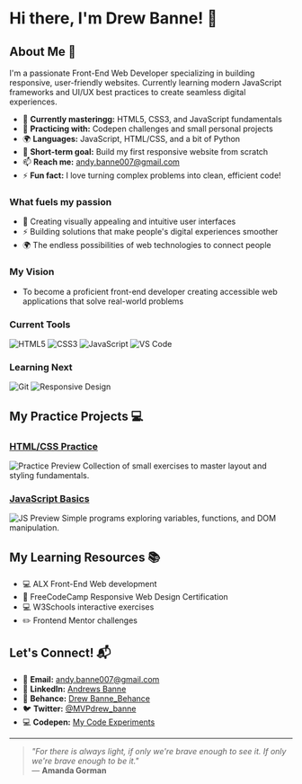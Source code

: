 # Hi there, I'm Drew Banne! 👋 

## About Me 🚀  
I'm a passionate Front-End Web Developer specializing in building responsive, user-friendly websites. Currently learning modern JavaScript frameworks and UI/UX best practices to create seamless digital experiences.

- 🌱 **Currently masteringg:** HTML5, CSS3, and JavaScript fundamentals
- 🔭 **Practicing with:** Codepen challenges and small personal projects
- 🌍 **Languages:** JavaScript, HTML/CSS, and a bit of Python
- 🎯 **Short-term goal:** Build my first responsive website from scratch
- 📫 **Reach me:** [andy.banne007@gmail.com](mailto:andy.banne007@gmail.com)
- ⚡ **Fun fact:** I love turning complex problems into clean, efficient code!

### What fuels my passion
- 🎨 Creating visually appealing and intuitive user interfaces
- ⚡ Building solutions that make people's digital experiences smoother
- 🌍 The endless possibilities of web technologies to connect people

### My Vision
- To become a proficient front-end developer creating accessible web applications that solve real-world problems

### Current Tools
![HTML5](https://img.shields.io/badge/HTML5-E34F26?style=for-the-badge&logo=html5&logoColor=white)
![CSS3](https://img.shields.io/badge/CSS3-1572B6?style=for-the-badge&logo=css3&logoColor=white)
![JavaScript](https://img.shields.io/badge/JavaScript-F7DF1E?style=for-the-badge&logo=javascript&logoColor=black)
![VS Code](https://img.shields.io/badge/VS_Code-007ACC?style=for-the-badge&logo=visual-studio-code&logoColor=white)

### Learning Next
![Git](https://img.shields.io/badge/Git-F05032?style=for-the-badge&logo=git&logoColor=white)
![Responsive Design](https://img.shields.io/badge/Responsive-Design-3d5a80?style=for-the-badge)

## My Practice Projects 💻  

### [HTML/CSS Practice](https://github.com/yourusername/html-css-practice)
![Practice Preview](https://via.placeholder.com/600x400/3d5a80/ffffff?text=HTML%2FCSS+Practice)
Collection of small exercises to master layout and styling fundamentals.

### [JavaScript Basics](https://github.com/yourusername/js-basics)
![JS Preview](https://via.placeholder.com/600x400/3d5a80/ffffff?text=JS+Basics)
Simple programs exploring variables, functions, and DOM manipulation.

## My Learning Resources 📚
- 💻 ALX Front-End Web development
- 📖 FreeCodeCamp Responsive Web Design Certification
- 💻 W3Schools interactive exercises
- ✏️ Frontend Mentor challenges

## Let's Connect! 📬  

- 📧 **Email:** [andy.banne007@gmail.com](mailto:andy.banne007@gmail.com)
- 💼 **LinkedIn:** [Andrews Banne](https://www.linkedin.com/in/andrews-banne-161522163)
- 🎨 **Behance:** [Drew Banne_Behance](https://www.behance.net/drewbanne)
- 🐦 **Twitter:** [@MVPdrew_banne](https://x.com/mvpdrew_banne?s=21&t=b8bddRvxo86Ftz3QNmhuZQ)
- 💻 **Codepen:** [My Code Experiments](https://codepen.io/andrews-banne)


- ---

> *"For there is always light, if only we're brave enough to see it. If only we're brave enough to be it."*  
> — **Amanda Gorman**
